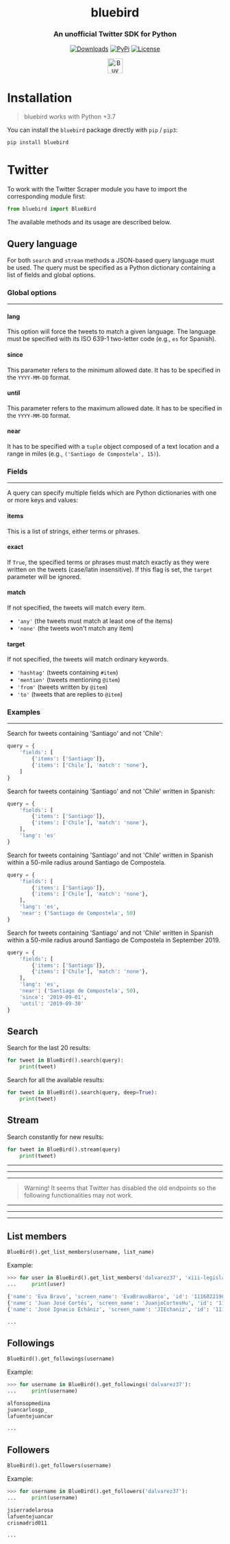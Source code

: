 <h1 align="center">
<b>bluebird</b>
</h1>

<h3 align="center">
<b>An unofficial Twitter SDK for Python</b>
</h3>

<p align="center">
    <a href="https://pepy.tech/project/bluebird/"><img alt="Downloads" src="https://img.shields.io/badge/dynamic/json?style=flat-square&maxAge=3600&label=downloads&query=$.total_downloads&url=https://api.pepy.tech/api/projects/bluebird"></a>
    <a href="https://pypi.python.org/pypi/bluebird/"><img alt="PyPi" src="https://img.shields.io/pypi/v/bluebird.svg?style=flat-square"></a>
    <!--<a href="https://github.com/brunneis/pygram/releases"><img alt="GitHub releases" src="https://img.shields.io/github/release/brunneis/bluebird.svg?style=flat-square"></a>-->
    <a href="https://github.com/brunneis/bluebird/blob/master/LICENSE"><img alt="License" src="https://img.shields.io/github/license/brunneis/bluebird.svg?style=flat-square&color=green"></a>
</p>

<p align="center">
    <a href="https://www.buymeacoffee.com/brunneis" target="_blank"><img src="https://cdn.buymeacoffee.com/buttons/default-orange.png" alt="Buy Me A Coffee" height="35px"></a>
</p>

# Installation

> bluebird works with Python +3.7

You can install the `bluebird` package directly with `pip` / `pip3`:

```bash
pip install bluebird
```

# Twitter

To work with the Twitter Scraper module you have to import the corresponding module first:

```python
from bluebird import BlueBird
```

The available methods and its usage are described below.

## Query language

For both `search` and `stream` methods a JSON-based query language must be used.
The query must be specified as a Python dictionary containing a list of fields and global options.

### Global options

---

#### lang

This option will force the tweets to match a given language. The language must be specified with its ISO 639-1 two-letter code (e.g., `es` for Spanish).

#### since

This parameter refers to the minimum allowed date. It has to be specified in the `YYYY-MM-DD` format.

#### until

This parameter refers to the maximum allowed date. It has to be specified in the `YYYY-MM-DD` format.

#### near

It has to be specified with a `tuple` object composed of a text location and a range in miles (e.g., `('Santiago de Compostela', 15)`).

### Fields

---

A query can specify multiple fields which are Python dictionaries with one or more keys and values:

#### items

This is a list of strings, either terms or phrases.

#### exact

If `True`, the specified terms or phrases must match exactly as they were written on the tweets (case/latin insensitive). If this flag is set, the `target` parameter will be ignored.

#### match

If not specified, the tweets will match every item.

- `'any'` (the tweets must match at least one of the items)
- `'none'` (the tweets won't match any item)

#### target

If not specified, the tweets will match ordinary keywords.

- `'hashtag'` (tweets containing `#item`)
- `'mention'` (tweets mentioning `@item`)
- `'from'` (tweets written by `@item`)
- `'to'` (tweets that are replies to `@item`)

### Examples

---

Search for tweets containing 'Santiago' and not 'Chile':

```python
query = {
    'fields': [
        {'items': ['Santiago']},
        {'items': ['Chile'], 'match': 'none'},
    ]
}
```

Search for tweets containing 'Santiago' and not 'Chile' written in Spanish:

```python
query = {
    'fields': [
        {'items': ['Santiago']},
        {'items': ['Chile'], 'match': 'none'},
    ],
    'lang': 'es'
}
```

Search for tweets containing 'Santiago' and not 'Chile' written in Spanish within a 50-mile radius around Santiago de Compostela.

```python
query = {
    'fields': [
        {'items': ['Santiago']},
        {'items': ['Chile'], 'match': 'none'},
    ],
    'lang': 'es',
    'near': ('Santiago de Compostela', 50)
}
```

Search for tweets containing 'Santiago' and not 'Chile' written in Spanish within a 50-mile radius around Santiago de Compostela in September 2019.

```python
query = {
    'fields': [
        {'items': ['Santiago']},
        {'items': ['Chile'], 'match': 'none'},
    ],
    'lang': 'es',
    'near': ('Santiago de Compostela', 50),
    'since': '2019-09-01',
    'until': '2019-09-30'
}
```

## Search

Search for the last 20 results:

```python
for tweet in BlueBird().search(query):
    print(tweet)
```

Search for all the available results:

```python
for tweet in BlueBird().search(query, deep=True):
    print(tweet)
```

## Stream

Search constantly for new results:

```python
for tweet in BlueBird().stream(query)
    print(tweet)
```

---
---
---

> Warning! It seems that Twitter has disabled the old endpoints so the following functionalities may not work.

---
---
---

## List members

```python
BlueBird().get_list_members(username, list_name)
```

Example:

```python
>>> for user in BlueBird().get_list_members('dalvarez37', 'xiii-legislatura-congreso'):
...     print(user)

{'name': 'Eva Bravo', 'screen_name': 'EvaBravoBarco', 'id': '1116022190154113030'}
{'name': 'Juan José Cortés', 'screen_name': 'JuanjoCortesHu', 'id': '1110994911741050888'}
{'name': 'José Ignacio Echániz', 'screen_name': 'JIEchaniz', 'id': '1110628846242594820'}

...
```

## Followings

```python
BlueBird().get_followings(username)
```

Example:

```python
>>> for username in BlueBird().get_followings('dalvarez37'):
...     print(username)

alfonsopmedina
juancarlosgp_
lafuentejuancar

...
```

## Followers

```python
BlueBird().get_followers(username)
```

Example:

```python
>>> for username in BlueBird().get_followers('dalvarez37'):
...     print(username)

jsierradelarosa
lafuentejuancar
crismadrid011

...
```
